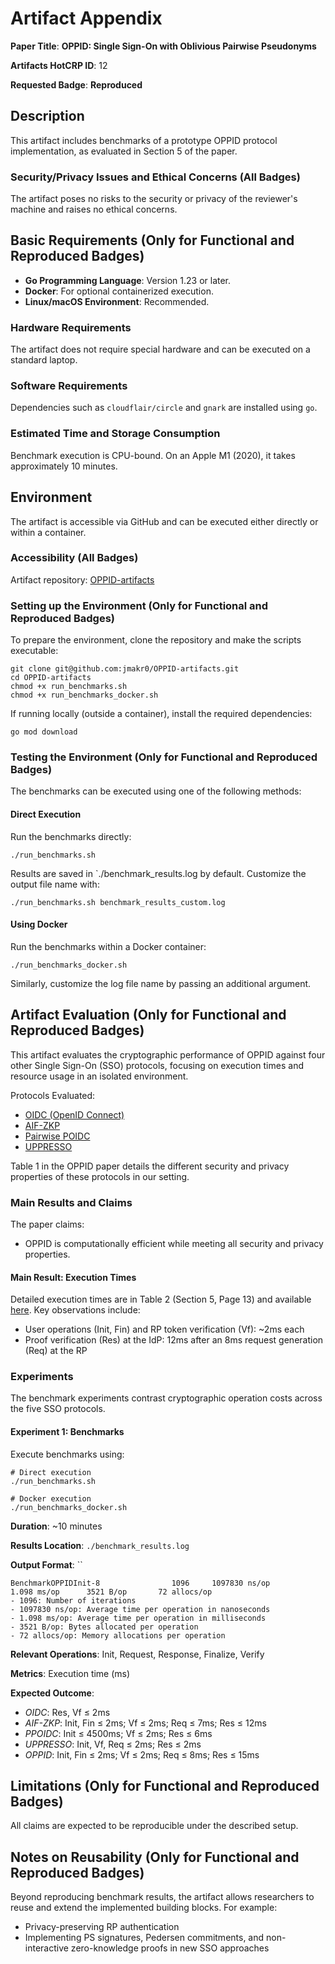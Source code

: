 # Artifact Appendix

**Paper Title**: **OPPID: Single Sign-On with Oblivious Pairwise Pseudonyms**

**Artifacts HotCRP ID**: 12

**Requested Badge**: **Reproduced**

## Description
This artifact includes benchmarks of a prototype OPPID protocol implementation, as evaluated in Section 5 of the paper.

### Security/Privacy Issues and Ethical Concerns (All Badges)
The artifact poses no risks to the security or privacy of the reviewer's machine and raises no ethical concerns.

## Basic Requirements (Only for Functional and Reproduced Badges)

- **Go Programming Language**: Version 1.23 or later.
- **Docker**: For optional containerized execution.
- **Linux/macOS Environment**: Recommended.

### Hardware Requirements
The artifact does not require special hardware and can be executed on a standard laptop.

### Software Requirements
Dependencies such as `cloudflair/circle` and `gnark` are installed using `go`.

### Estimated Time and Storage Consumption
Benchmark execution is CPU-bound. On an Apple M1 (2020), it takes approximately 10 minutes.

## Environment

The artifact is accessible via GitHub and can be executed either directly or within a container.

### Accessibility (All Badges)
Artifact repository: [OPPID-artifacts](https://github.com/jmakr0/OPPID-artifacts)

### Setting up the Environment (Only for Functional and Reproduced Badges)
To prepare the environment, clone the repository and make the scripts executable:

```shell
git clone git@github.com:jmakr0/OPPID-artifacts.git
cd OPPID-artifacts
chmod +x run_benchmarks.sh
chmod +x run_benchmarks_docker.sh
```

If running locally (outside a container), install the required dependencies:
```shell
go mod download
```

### Testing the Environment (Only for Functional and Reproduced Badges)

The benchmarks can be executed using one of the following methods:

#### Direct Execution

Run the benchmarks directly:
```shell
./run_benchmarks.sh
```
Results are saved in `./benchmark_results.log by default. Customize the output file name with:
```shell
./run_benchmarks.sh benchmark_results_custom.log
```

#### Using Docker

Run the benchmarks within a Docker container:
```shell
./run_benchmarks_docker.sh
```

Similarly, customize the log file name by passing an additional argument.

## Artifact Evaluation (Only for Functional and Reproduced Badges)

This artifact evaluates the cryptographic performance of OPPID against four other Single Sign-On (SSO) protocols, focusing on execution times and resource usage in an isolated environment.

Protocols Evaluated:
- [OIDC (OpenID Connect)](https://openid.net/specs/openid-connect-core-1_0.html#PairwiseAlg)
- [AIF-ZKP](https://petsymposium.org/popets/2023/popets-2023-0100.php)
- [Pairwise POIDC](https://dl.acm.org/doi/10.1145/3320269.3384724)
- [UPPRESSO](https://arxiv.org/pdf/2110.10396)

Table 1 in the OPPID paper details the different security and privacy properties of these protocols in our setting.

### Main Results and Claims

The paper claims:
- OPPID is computationally efficient while meeting all security and privacy properties.

#### Main Result: Execution Times

Detailed execution times are in Table 2 (Section 5, Page 13) and available [here](https://github.com/jmakr0/OPPID/blob/main/benchmark_results_pets25.log). Key observations include:
- User operations (Init, Fin) and RP token verification (Vf): ~2ms each
- Proof verification (Res) at the IdP: 12ms after an 8ms request generation (Req) at the RP

### Experiments

The benchmark experiments contrast cryptographic operation costs across the five SSO protocols.

#### Experiment 1: Benchmarks

Execute benchmarks using:
```shell
# Direct execution
./run_benchmarks.sh

# Docker execution
./run_benchmarks_docker.sh
```
**Duration**: ~10 minutes

**Results Location**: `./benchmark_results.log`

**Output Format**:
``
```text
BenchmarkOPPIDInit-8                1096     1097830 ns/op           1.098 ms/op      3521 B/op       72 allocs/op
- 1096: Number of iterations
- 1097830 ns/op: Average time per operation in nanoseconds
- 1.098 ms/op: Average time per operation in milliseconds
- 3521 B/op: Bytes allocated per operation
- 72 allocs/op: Memory allocations per operation
```

**Relevant Operations**: Init, Request, Response, Finalize, Verify

**Metrics**: Execution time (ms)

**Expected Outcome**:
- *OIDC*: Res, Vf ≤ 2ms
- *AIF-ZKP*: Init, Fin ≤ 2ms; Vf ≤ 2ms; Req ≤ 7ms; Res ≤ 12ms
- *PPOIDC*: Init ≤ 4500ms; Vf ≤ 2ms; Res ≤ 6ms
- *UPPRESSO*: Init, Vf, Req ≤ 2ms; Res ≤ 2ms
- *OPPID*: Init, Fin ≤ 2ms; Vf ≤ 2ms; Req ≤ 8ms; Res ≤ 15ms

## Limitations (Only for Functional and Reproduced Badges)

All claims are expected to be reproducible under the described setup.

## Notes on Reusability (Only for Functional and Reproduced Badges)

Beyond reproducing benchmark results, the artifact allows researchers to reuse and extend the implemented building blocks. 
For example:
- Privacy-preserving RP authentication
- Implementing PS signatures, Pedersen commitments, and non-interactive zero-knowledge proofs in new SSO approaches
